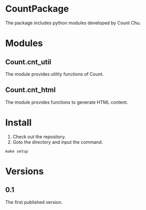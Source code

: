 # CountPackage
The package includes python modules developed by Count Chu.

# Modules

## Count.cnt_util
The module provides utility functions of Count.

## Count.cnt_html
The module provides functions to generate HTML content.

# Install
1. Check out the repository.
2. Goto the directory and input the command.
```
make setup
```

# Versions
## 0.1
The first published version.